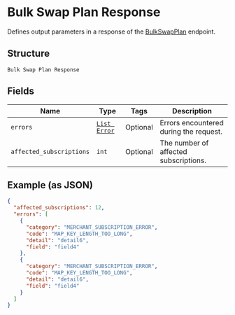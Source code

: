 
# Bulk Swap Plan Response

Defines output parameters in a response of the
[BulkSwapPlan](../../doc/api/subscriptions.md#bulk-swap-plan) endpoint.

## Structure

`Bulk Swap Plan Response`

## Fields

| Name | Type | Tags | Description |
|  --- | --- | --- | --- |
| `errors` | [`List Error`](../../doc/models/error.md) | Optional | Errors encountered during the request. |
| `affected_subscriptions` | `int` | Optional | The number of affected subscriptions. |

## Example (as JSON)

```json
{
  "affected_subscriptions": 12,
  "errors": [
    {
      "category": "MERCHANT_SUBSCRIPTION_ERROR",
      "code": "MAP_KEY_LENGTH_TOO_LONG",
      "detail": "detail6",
      "field": "field4"
    },
    {
      "category": "MERCHANT_SUBSCRIPTION_ERROR",
      "code": "MAP_KEY_LENGTH_TOO_LONG",
      "detail": "detail6",
      "field": "field4"
    }
  ]
}
```

